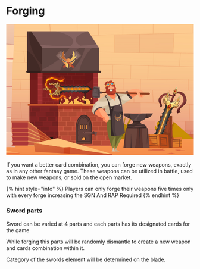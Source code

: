 # Forging

![](../.gitbook/assets/forge.jpg)

If you want a better card combination, you can forge new weapons, exactly as in any other fantasy game. These weapons can be utilized in battle, used to make new weapons, or sold on the open market.

{% hint style="info" %}
Players can only forge their weapons five times only with every forge increasing the SGN And RAP Required
{% endhint %}

### Sword parts

Sword can be varied at 4 parts and each parts has its designated cards for the game

While forging this parts will be randomly dismantle to create a new weapon and cards combination within it.

Category of the swords element will be determined on the blade.
